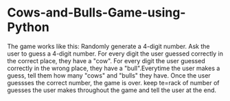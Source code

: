 # Cows-and-Bulls-Game-using-Python

The game works like this:
Randomly generate a 4-digit number. Ask the user to guess a 4-digit number.
For every digit the user guessed correctly in the correct place, they have a
"cow". For every digit the user guessed correctly in the wrong place, they
have a "bull".Everytime the user makes a guess, tell them how many "cows" 
and "bulls" they have. Once the user guessses the correct number, the game is over.
keep te=rack of number of guesses the user makes throughout the game and tell
the user at the end.

